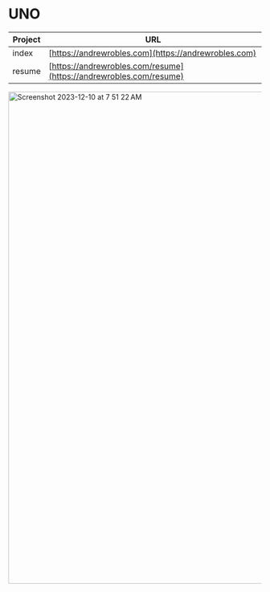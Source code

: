 UNO
===
| Project   | URL |
|-------|------|
| index | [https://andrewrobles.com](https://andrewrobles.com) |
| resume | [https://andrewrobles.com/resume](https://andrewrobles.com/resume) |
<img width="980" alt="Screenshot 2023-12-10 at 7 51 22 AM" src="https://github.com/andrewrobles/UNO/assets/70864612/6efafaa5-df73-4758-a3a4-b17e54c28b57">
